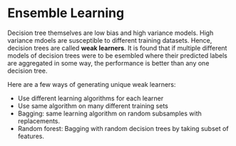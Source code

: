#  Ensemble Learning

Decision tree themselves are low bias and high variance models. High variance mdoels are susceptible to different training datasets. Hence, decision trees are called **weak learners**.
It is found that if multiple different models of decision trees were to be esembled where their predicted labels are aggregated in some way, the performance is better than any one decision tree.

Here are a few ways of generating unique weak learners:
* Use different learning algorithms for each learner
* Use same algorithm on many different training sets
* Bagging: same learning algorithm on random subsamples with replacements.
* Random forest: Bagging with random decision trees by taking subset of features.
